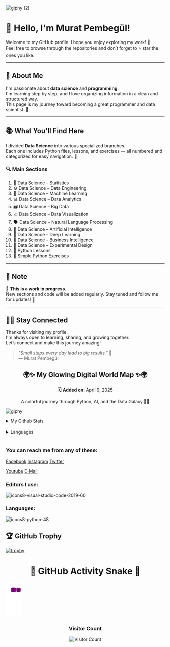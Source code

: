 ![giphy (2)](https://user-images.githubusercontent.com/121448902/210799922-fa0568be-788b-4abb-a648-7da4436a12b8.gif)


# 👋 Hello, I'm Murat Pembegül!

Welcome to my GitHub profile. I hope you enjoy exploring my work! 🌟  
Feel free to browse through the repositories and don’t forget to ⭐ star the ones you like.

---

## 🧠 About Me

I'm passionate about **data science** and **programming**.  
I'm learning step by step, and I love organizing information in a clean and structured way.  
This page is my journey toward becoming a great programmer and data scientist. 🚀

---

## 📚 What You'll Find Here

I divided **Data Science** into various specialized branches.  
Each one includes Python files, lessons, and exercises — all numbered and categorized for easy navigation. 🔢

### 🔍 Main Sections

1. 🧮 Data Science – Statistics  
2. ⚙️ Data Science – Data Engineering  
3. 🤖 Data Science – Machine Learning  
4. 📊 Data Science – Data Analytics  
5. 🗃️ Data Science – Big Data  
6. 📈 Data Science – Data Visualization  
7. 🗣️ Data Science – Natural Language Processing  
8. 🧠 Data Science – Artificial Intelligence  
9. 🧬 Data Science – Deep Learning  
10. 💼 Data Science – Business Intelligence  
11. 🧪 Data Science – Experimental Design  
12. 🐍 Python Lessons  
13. 🧸 Simple Python Exercises  

---

## 📝 Note

🚧 **This is a work in progress.**  
New sections and code will be added regularly. Stay tuned and follow me for updates! 🌱

---

## 🙋‍♂️ Stay Connected

Thanks for visiting my profile.  
I'm always open to learning, sharing, and growing together.  
Let’s connect and make this journey amazing!

> *"Small steps every day lead to big results."* 💚  
— Murat Pembegül



<h2 align="center">🌍✨ My Glowing Digital World Map ✨🌍</h2>
<p align="center">🗓️ <strong>Added on:</strong> April 9, 2025</p>
<p align="center">A colorful journey through Python, AI, and the Data Galaxy 🚀💚</p>

<p align="center">

![giphy](https://media0.giphy.com/media/v1.Y2lkPTc5MGI3NjExOHI4M3pwbHNwNTM4Znd6MnAyczBqbDg0bGJ3OWt3bWNzcXdlMnBxMiZlcD12MV9pbnRlcm5hbF9naWZfYnlfaWQmY3Q9Zw/uAL7rcm0zPKH85AVv6/giphy.gif)
</p>


                                                  





 <details>
<summary> My Github Stats</summary> 
 <img src="https://github-readme-stats.vercel.app/api?username=MuratPembegul&theme=radical">
</details><br>

 <details>
<summary> Languages </summary>
 <img src="https://github-readme-stats.vercel.app/api/top-langs/?username=MuratPembegul&theme=radical">
</details><br>
 
### You can reach me from any of these: <br>
[Facebook](https://www.facebook.com/murat.pembegul.14) [İnstagram](https://www.instagram.com/m_42pembegul) [Twitter](https://twitter.com/murat_pembegul) 

[Youtube](https://www.youtube.com/channel/UCThQmrdmK2Ad6euvBN1Yh7Q) [E-Mail](https://mpembegul15@gmail.com)
 


 
### Editors I use:
 ![icons8-visual-studio-code-2019-60](https://user-images.githubusercontent.com/121448902/211033361-2da93c6f-b9a1-4401-ba31-12f99082a2f0.png)


  ### Languages: 

![icons8-python-48](https://user-images.githubusercontent.com/121448902/210796568-f035cee5-dc1e-4655-b12c-790bcdd05565.png)

## 🏆 GitHub Trophy

[![trophy](https://github-profile-trophy.vercel.app/?username=MuratPembegul&theme=onedark&rank=SSS,AAA,AA,A,B)](https://github.com/ryo-ma/github-profile-trophy)

<h1 align="center">🐍 GitHub Activity Snake 🐍</h1>

![snake gif](https://raw.githubusercontent.com/MuratPembegul/MuratPembegul/output/github-contribution-grid-snake.gif)


  <h3 align="center">  Visitor Count </h3>

<p align="center">
  <img src="https://profile-counter.glitch.me/MuratPembegul/count.svg" alt="Visitor Count" />
</p>





  










